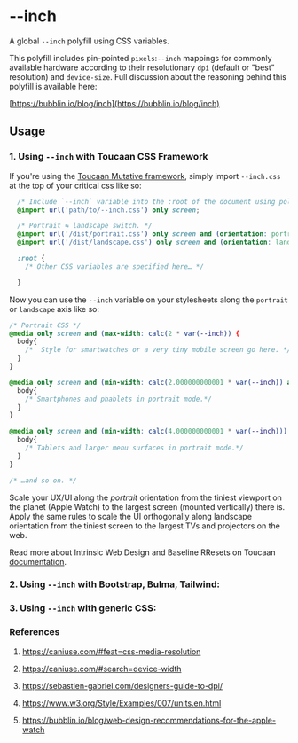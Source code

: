 # --inch

A global `--inch` polyfill using CSS variables.

This polyfill includes pin-pointed `pixels`:`--inch` mappings for commonly available hardware
according to their resolutionary `dpi` (default or "best" resolution) and `device-size`.
Full discussion about the reasoning behind this polyfill is available here:

[https://bubblin.io/blog/inch](https://bubblin.io/blog/inch)

## Usage

### 1. Using `--inch` with Toucaan CSS Framework

If you're using the [Toucaan Mutative framework](https://toucaan.com), simply import `--inch.css`
at the top of your critical css like so:

```css
  /* Include `--inch` variable into the :root of the document using polyfill. */
  @import url('path/to/--inch.css') only screen;

  /* Portrait ⇋ landscape switch. */
  @import url('/dist/portrait.css') only screen and (orientation: portrait);
  @import url('/dist/landscape.css') only screen and (orientation: landscape);

  :root {
    /* Other CSS variables are specified here… */

  }
```

Now you can use the `--inch` variable on your stylesheets along the `portrait` or `landscape` axis
like so:

```css
/* Portrait CSS */
@media only screen and (max-width: calc(2 * var(--inch)) {
  body{
    /*  Style for smartwatches or a very tiny mobile screen go here. */
  }
}

@media only screen and (min-width: calc(2.000000000001 * var(--inch)) and (max-width: calc(4 * var(--inch))) {
  body{
    /* Smartphones and phablets in portrait mode.*/
  }
}

@media only screen and (min-width: calc(4.000000000001 * var(--inch))) and (max-width: calc(8 * var(--inch))) {
  body{
    /* Tablets and larger menu surfaces in portrait mode.*/
  }
}

/* …and so on. */

```

Scale your UX/UI along the _portrait_ orientation from the tiniest viewport
on the planet (Apple Watch) to the largest screen (mounted vertically) there is.
Apply the same rules to scale the UI orthogonally along landscape
orientation from the tiniest screen to the largest TVs and projectors on the web.

Read more about Intrinsic Web Design and Baseline RResets on Toucaan [documentation](https://www.toucaan.com/docs/introduction).

### 2. Using `--inch` with Bootstrap, Bulma, Tailwind:

### 3. Using `--inch` with generic CSS:

### References

1. https://caniuse.com/#feat=css-media-resolution

2. https://caniuse.com/#search=device-width

3. https://sebastien-gabriel.com/designers-guide-to-dpi/

4. https://www.w3.org/Style/Examples/007/units.en.html

5. https://bubblin.io/blog/web-design-recommendations-for-the-apple-watch



